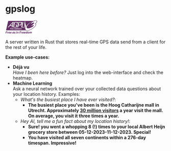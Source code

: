 # gpslog
![GNU Affero General Public License logo](agplv3.png)

A server written in Rust that stores real-time GPS data send from a client for the rest of your life.

**Example use-cases:**  
* **Déjà vu**  
  *Have I been here before?* Just log into the web-interface and check the heatmap.
* **Machine Learning**  
  Ask a neural network trained over your collected data questions about your location history. Examples:  
  * *What's the busiest place I have ever visited?*:  
    * **The busiest place you've been is the Hoog Catharijne mall in Utrecht. Approximately [30 million visitors](https://hoog-catharijne.klepierre.nl/campaign/jubileum/) a year visit the mall. On average, you visit it three times a year.**  
  * *Hey AI, tell me a fun fact about my location history!*:  
    * **Sure! you went a whopping 8 (!) times to your local Albert Heijn grocery store between 05-12-2023-11-12-2023. Special!**
    * **You have visited all seven continents within a 276-day timespan. Impressive!**
